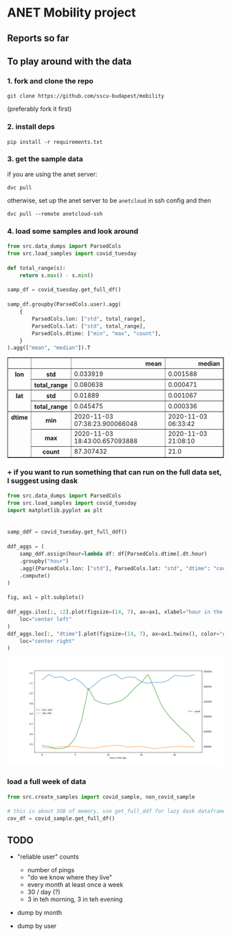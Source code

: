 # ANET Mobility project

## Reports so far

## To play around with the data

### 1. fork and clone the repo

```
git clone https://github.com/sscu-budapest/mobility
```
(preferably fork it first)

### 2. install deps 

```
pip install -r requirements.txt
```

### 3. get the sample data


if you are using the anet server: 
```
dvc pull
```

otherwise, set up the anet server to be `anetcloud` in ssh config and then
```
dvc pull --remote anetcloud-ssh
```


### 4. load some samples and look around

```python
from src.data_dumps import ParsedCols
from src.load_samples import covid_tuesday

def total_range(s):
    return s.max() - s.min()

samp_df = covid_tuesday.get_full_df()

samp_df.groupby(ParsedCols.user).agg(
    {
        ParsedCols.lon: ["std", total_range],
        ParsedCols.lat: ["std", total_range],
        ParsedCols.dtime: ["min", "max", "count"],
    }
).agg(["mean", "median"]).T
```

<table border="1" class="dataframe">
  <thead>
    <tr style="text-align: right;">
      <th></th>
      <th></th>
      <th>mean</th>
      <th>median</th>
    </tr>
  </thead>
  <tbody>
    <tr>
      <th rowspan="2" valign="top">lon</th>
      <th>std</th>
      <td>0.033919</td>
      <td>0.001588</td>
    </tr>
    <tr>
      <th>total_range</th>
      <td>0.080638</td>
      <td>0.000471</td>
    </tr>
    <tr>
      <th rowspan="2" valign="top">lat</th>
      <th>std</th>
      <td>0.01889</td>
      <td>0.001067</td>
    </tr>
    <tr>
      <th>total_range</th>
      <td>0.045475</td>
      <td>0.000336</td>
    </tr>
    <tr>
      <th rowspan="3" valign="top">dtime</th>
      <th>min</th>
      <td>2020-11-03 07:38:23.900066048</td>
      <td>2020-11-03 06:33:42</td>
    </tr>
    <tr>
      <th>max</th>
      <td>2020-11-03 18:43:00.657093888</td>
      <td>2020-11-03 21:08:10</td>
    </tr>
    <tr>
      <th>count</th>
      <td>87.307432</td>
      <td>21.0</td>
    </tr>
  </tbody>
</table>

### + if you want to run something that can run on the full data set, I suggest using dask

```python
from src.data_dumps import ParsedCols
from src.load_samples import covid_tuesday
import matplotlib.pyplot as plt


samp_ddf = covid_tuesday.get_full_ddf()

ddf_aggs = (
    samp_ddf.assign(hour=lambda df: df[ParsedCols.dtime].dt.hour)
    .groupby("hour")
    .agg({ParsedCols.lon: ["std"], ParsedCols.lat: "std", "dtime": "count"})
    .compute()
)

fig, ax1 = plt.subplots()

ddf_aggs.iloc[:, :2].plot(figsize=(14, 7), ax=ax1, xlabel="hour in the day").legend(
    loc="center left"
)
ddf_aggs.loc[:, "dtime"].plot(figsize=(14, 7), ax=ax1.twinx(), color="green").legend(
    loc="center right"
)
```
![fig1](report-eg.png)

### load a full week of data


```python
from src.create_samples import covid_sample, non_covid_sample

# this is about 3GB of memory, use get_full_ddf for lazy dask dataframe
cov_df = covid_sample.get_full_df()
```

## TODO

- "reliable user" counts
  - number of pings
  - "do we know where they live"
  - every month at least once a week
  - 30 / day (?)
  - 3 in teh morning, 3 in teh evening

- dump by month
- dump by user
